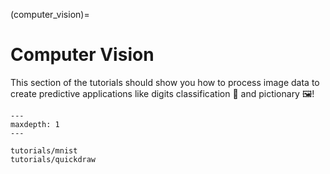 (computer_vision)=

# Computer Vision

This section of the tutorials should show you how to process image data to create
predictive applications like digits classification 🔢 and pictionary 🖼!

```{toctree}
---
maxdepth: 1
---

tutorials/mnist
tutorials/quickdraw
```
